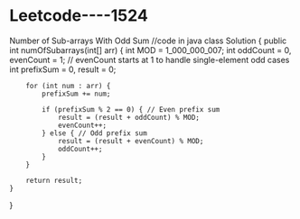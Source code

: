 # Leetcode----1524
 Number of Sub-arrays With Odd Sum 
//code in java 
class Solution {
    public int numOfSubarrays(int[] arr) {
        int MOD = 1_000_000_007;
        int oddCount = 0, evenCount = 1; // evenCount starts at 1 to handle single-element odd cases
        int prefixSum = 0, result = 0;

        for (int num : arr) {
            prefixSum += num;
            
            if (prefixSum % 2 == 0) { // Even prefix sum
                result = (result + oddCount) % MOD;
                evenCount++;
            } else { // Odd prefix sum
                result = (result + evenCount) % MOD;
                oddCount++;
            }
        }

        return result;
    }
}
